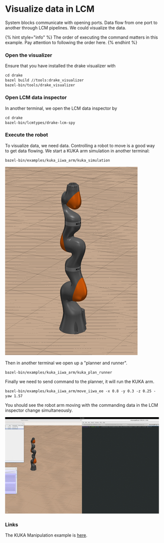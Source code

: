 # Visualize data in LCM

System blocks communicate with opening ports. Data flow from one port to another through LCM pipelines. We could visualize the data.

{% hint style="info" %}
The order of executing the command matters in this example. Pay attention to following the order here.
{% endhint %}

### Open the visualizer

Ensure that you have installed the drake visualizer with

```text
cd drake
bazel build //tools:drake_visualizer
bazel-bin/tools/drake_visualizer
```

### Open LCM data inspector

In another terminal, we open the LCM data inspector by

```text
cd drake
bazel-bin/lcmtypes/drake-lcm-spy
```

### Execute the robot

To visualize data, we need data. Controlling a robot to move is a good way to get data flowing. We start a KUKA arm simulation in another terminal:

```text
bazel-bin/examples/kuka_iiwa_arm/kuka_simulation
```

![KUKA arm in Drake simulation](../.gitbook/assets/screenshot-from-2019-06-13-10-24-19.png)

Then in another terminal we open up a "planner and runner".

```text
bazel-bin/examples/kuka_iiwa_arm/kuka_plan_runner
```

Finally we need to send command to the planner, it will run the KUKA arm.

```text
bazel-bin/examples/kuka_iiwa_arm/move_iiwa_ee -x 0.8 -y 0.3 -z 0.25 -yaw 1.57
```

You should see the robot arm moving with the commanding data in the LCM inspector change simultaneously.

![The data channels on the left show each joint&apos;s control command](../.gitbook/assets/untitled.gif)

### Links

The KUKA Manipulation example is [here](https://github.com/RobotLocomotion/drake/tree/master/examples/kuka_iiwa_arm).

